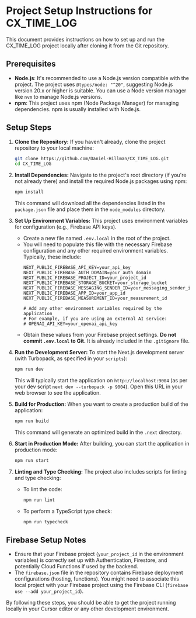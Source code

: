 # Project Setup Instructions for CX_TIME_LOG

This document provides instructions on how to set up and run the CX_TIME_LOG project locally after cloning it from the Git repository.

## Prerequisites

*   **Node.js**: It's recommended to use a Node.js version compatible with the project. The project uses `@types/node: "^20"`, suggesting Node.js version 20.x or higher is suitable. You can use a Node version manager like `nvm` to manage Node.js versions.
*   **npm**: This project uses npm (Node Package Manager) for managing dependencies. npm is usually installed with Node.js.

## Setup Steps

1.  **Clone the Repository:**
    If you haven't already, clone the project repository to your local machine:
    ```bash
    git clone https://github.com/Daniel-Hillman/CX_TIME_LOG.git
    cd CX_TIME_LOG
    ```

2.  **Install Dependencies:**
    Navigate to the project's root directory (if you're not already there) and install the required Node.js packages using npm:
    ```bash
    npm install
    ```
    This command will download all the dependencies listed in the `package.json` file and place them in the `node_modules` directory.

3.  **Set Up Environment Variables:**
    This project uses environment variables for configuration (e.g., Firebase API keys).
    *   Create a new file named `.env.local` in the root of the project.
    *   You will need to populate this file with the necessary Firebase configuration and any other required environment variables. Typically, these include:
        ```
        NEXT_PUBLIC_FIREBASE_API_KEY=your_api_key
        NEXT_PUBLIC_FIREBASE_AUTH_DOMAIN=your_auth_domain
        NEXT_PUBLIC_FIREBASE_PROJECT_ID=your_project_id
        NEXT_PUBLIC_FIREBASE_STORAGE_BUCKET=your_storage_bucket
        NEXT_PUBLIC_FIREBASE_MESSAGING_SENDER_ID=your_messaging_sender_id
        NEXT_PUBLIC_FIREBASE_APP_ID=your_app_id
        NEXT_PUBLIC_FIREBASE_MEASUREMENT_ID=your_measurement_id

        # Add any other environment variables required by the application
        # For example, if you are using an external AI service:
        # OPENAI_API_KEY=your_openai_api_key
        ```
    *   Obtain these values from your Firebase project settings. **Do not commit `.env.local` to Git.** It is already included in the `.gitignore` file.

4.  **Run the Development Server:**
    To start the Next.js development server (with Turbopack, as specified in your `scripts`):
    ```bash
    npm run dev
    ```
    This will typically start the application on `http://localhost:9004` (as per your dev script `next dev --turbopack -p 9004`). Open this URL in your web browser to see the application.

5.  **Build for Production:**
    When you want to create a production build of the application:
    ```bash
    npm run build
    ```
    This command will generate an optimized build in the `.next` directory.

6.  **Start in Production Mode:**
    After building, you can start the application in production mode:
    ```bash
    npm run start
    ```

7.  **Linting and Type Checking:**
    The project also includes scripts for linting and type checking:
    *   To lint the code:
        ```bash
        npm run lint
        ```
    *   To perform a TypeScript type check:
        ```bash
        npm run typecheck
        ```

## Firebase Setup Notes

*   Ensure that your Firebase project (`your_project_id` in the environment variables) is correctly set up with Authentication, Firestore, and potentially Cloud Functions if used by the backend.
*   The `firebase.json` file in the repository contains Firebase deployment configurations (hosting, functions). You might need to associate this local project with your Firebase project using the Firebase CLI (`firebase use --add your_project_id`).

By following these steps, you should be able to get the project running locally in your Cursor editor or any other development environment.
